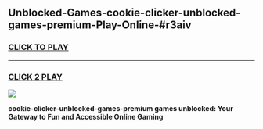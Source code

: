 
## Unblocked-Games-cookie-clicker-unblocked-games-premium-Play-Online-#r3aiv
<h3>
<a href="https://premium.freeplayer.one?title=cookie-clicker-unblocked-games-premium&ref=27F">CLICK TO PLAY</a></h3>
<hr>

<h3>
<a href="https://premium.freeplayer.one?title=cookie-clicker-unblocked-games-premium&ref=27F">CLICK 2 PLAY</a>
  
</h3>

<a href="https://premium.freeplayer.one?title=cookie-clicker-unblocked-games-premium&ref=27F"><img src="https://clearcache.store/games.png"></a>


**cookie-clicker-unblocked-games-premium games unblocked: Your Gateway to Fun and Accessible Online Gaming**
